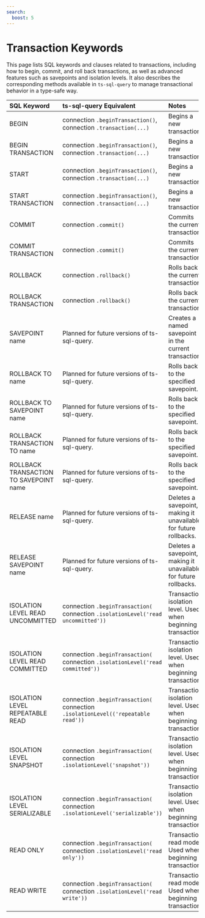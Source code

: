 ```yaml
---
search:
  boost: 5
---
```

# Transaction Keywords

This page lists SQL keywords and clauses related to transactions, including how to begin, commit, and roll back transactions, as well as advanced features such as savepoints and isolation levels. It also describes the corresponding methods available in `ts-sql-query` to manage transactional behavior in a type-safe way.

| SQL Keyword                            | ts-sql-query Equivalent                                   | Notes                                                            | Link                                                                             |
|:---------------------------------------|:-----------------------------------------------------------------|:-----------------------------------------------------------------|:---------------------------------------------------------------------------------|
| BEGIN                                  | connection `.beginTransaction()`, connection `.transaction(...)` | Begins a new transaction.                                        | [Transaction](../queries/transaction.md), [Connection API](../api/connection.md) |
| BEGIN TRANSACTION                      | connection `.beginTransaction()`, connection `.transaction(...)` | Begins a new transaction.                                        | [Transaction](../queries/transaction.md), [Connection API](../api/connection.md) |
| START                                  | connection `.beginTransaction()`, connection `.transaction(...)` | Begins a new transaction.                                        | [Transaction](../queries/transaction.md), [Connection API](../api/connection.md) |
| START TRANSACTION                      | connection `.beginTransaction()`, connection `.transaction(...)` | Begins a new transaction.                                        | [Transaction](../queries/transaction.md), [Connection API](../api/connection.md) |
| COMMIT                                 | connection `.commit()`                                           | Commits the current transaction.                                 | [Transaction](../queries/transaction.md), [Connection API](../api/connection.md) |
| COMMIT TRANSACTION                     | connection `.commit()`                                           | Commits the current transaction.                                 | [Transaction](../queries/transaction.md), [Connection API](../api/connection.md) |
| ROLLBACK                               | connection `.rollback()`                                         | Rolls back the current transaction.                              | [Transaction](../queries/transaction.md), [Connection API](../api/connection.md) |
| ROLLBACK TRANSACTION                   | connection `.rollback()`                                         | Rolls back the current transaction.                              | [Transaction](../queries/transaction.md), [Connection API](../api/connection.md) |
| SAVEPOINT name                         | Planned for future versions of ts-sql-query.                     | Creates a named savepoint in the current transaction.            | [Transaction](../queries/transaction.md), [Connection API](../api/connection.md) |
| ROLLBACK TO name                       | Planned for future versions of ts-sql-query.                     | Rolls back to the specified savepoint.                           | [Transaction](../queries/transaction.md), [Connection API](../api/connection.md) |
| ROLLBACK TO SAVEPOINT name             | Planned for future versions of ts-sql-query.                     | Rolls back to the specified savepoint.                           | [Transaction](../queries/transaction.md), [Connection API](../api/connection.md) |
| ROLLBACK TRANSACTION TO name           | Planned for future versions of ts-sql-query.                     | Rolls back to the specified savepoint.                           | [Transaction](../queries/transaction.md), [Connection API](../api/connection.md) |
| ROLLBACK TRANSACTION TO SAVEPOINT name | Planned for future versions of ts-sql-query.                     | Rolls back to the specified savepoint.                           | [Transaction](../queries/transaction.md), [Connection API](../api/connection.md) |
| RELEASE name                           | Planned for future versions of ts-sql-query.                     | Deletes a savepoint, making it unavailable for future rollbacks. | [Transaction](../queries/transaction.md), [Connection API](../api/connection.md) |
| RELEASE SAVEPOINT name                 | Planned for future versions of ts-sql-query.                     | Deletes a savepoint, making it unavailable for future rollbacks. | [Transaction](../queries/transaction.md), [Connection API](../api/connection.md) |
| ISOLATION LEVEL READ UNCOMMITTED       | connection `.beginTransaction(` connection `.isolationLevel('read uncommitted'))`  | Transaction isolation level. Used when beginning a transaction.  | [Transaction](../queries/transaction.md), [Connection API](../api/connection.md) |
| ISOLATION LEVEL READ COMMITTED         | connection `.beginTransaction(` connection `.isolationLevel('read committed'))`    | Transaction isolation level. Used when beginning a transaction.  | [Transaction](../queries/transaction.md), [Connection API](../api/connection.md) |
| ISOLATION LEVEL REPEATABLE READ        | connection `.beginTransaction(` connection `.isolationLevel(('repeatable read'))`  | Transaction isolation level. Used when beginning a transaction.  | [Transaction](../queries/transaction.md), [Connection API](../api/connection.md) |
| ISOLATION LEVEL SNAPSHOT               | connection `.beginTransaction(` connection `.isolationLevel('snapshot'))`          | Transaction isolation level. Used when beginning a transaction.  | [Transaction](../queries/transaction.md), [Connection API](../api/connection.md) |
| ISOLATION LEVEL SERIALIZABLE           | connection `.beginTransaction(` connection `.isolationLevel('serializable'))`      | Transaction isolation level. Used when beginning a transaction.  | [Transaction](../queries/transaction.md), [Connection API](../api/connection.md) |
| READ ONLY                              | connection `.beginTransaction(` connection `.isolationLevel('read only'))`         | Transaction read mode. Used when beginning a transaction.        | [Transaction](../queries/transaction.md), [Connection API](../api/connection.md) |
| READ WRITE                             | connection `.beginTransaction(` connection `.isolationLevel('read write'))`        | Transaction read mode. Used when beginning a transaction.        | [Transaction](../queries/transaction.md), [Connection API](../api/connection.md) |
